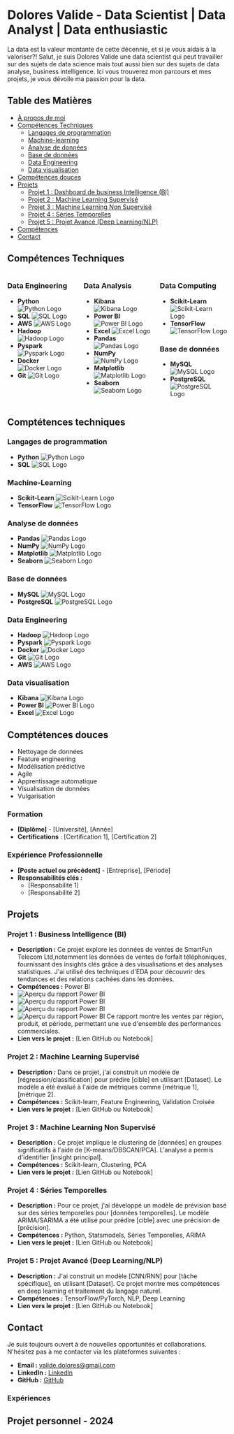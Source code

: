 # Dolores Valide - Data Scientist | Data Analyst | Data enthusiastic

 La data est la valeur montante de cette décennie, et si je vous aidais à la valoriser?!
  Salut, je suis Dolores Valide une data scientist qui peut travailler sur des sujets de data science
  mais tout aussi bien sur des sujets de data analyse, business intelligence.
  Ici vous trouverez mon parcours et mes projets, je vous dévoile ma passion pour la data. 

## Table des Matières
- [À propos de moi](#à-propos-de-moi)
- [Compétences Techniques](#compétences-techniques)
    - [Langages de programmation](#langages-de-programmation)
    - [Machine-learning](#machine-learning)
    - [Analyse de données](#analyse-de-données)
    - [Base de données](#base-de-données)
    - [Data Engineering](#data-engineering)
    - [Data visualisation](#data-visualisation)
- [Compétences douces](#compétences-douces)
- [Projets](#projets)
    - [Projet 1 : Dashboard de business Intelligence (BI)](#projet-1--business-intelligence)
    - [Projet 2 : Machine Learning Supervisé](#projet-2--machine-learning-supervisé)
    - [Projet 3 : Machine Learning Non Supervisé](#projet-3--machine-learning-non-supervisé)
    - [Projet 4 : Séries Temporelles](#projet-4--séries-temporelles)
    - [Projet 5 : Projet Avancé (Deep Learning/NLP)](#projet-5--projet-avancé-deep-learningnlp)
- [Compétences](#compétences)
- [Contact](#contact)
## Compétences Techniques

<div style="display: flex; flex-wrap: wrap; gap: 20px;">

<div style="flex: 1;">
  
### Data Engineering
- **Python** ![Python Logo](https://img.shields.io/badge/-Python-3776AB?logo=python&logoColor=white)
- **SQL** ![SQL Logo](https://img.shields.io/badge/-SQL-4479A1?logo=MySQL&logoColor=white)
- **AWS** ![AWS Logo](https://img.shields.io/badge/-AWS-232F3E?logo=amazon-aws&logoColor=white)
- **Hadoop** ![Hadoop Logo](https://img.shields.io/badge/-Hadoop-66CCFF?logo=apache-hadoop&logoColor=black)
- **Pyspark** ![Pyspark Logo](https://img.shields.io/badge/-PySpark-E25A1C?logo=apache-spark&logoColor=white)
- **Docker** ![Docker Logo](https://img.shields.io/badge/-Docker-2496ED?logo=docker&logoColor=white)
- **Git** ![Git Logo](https://img.shields.io/badge/-Git-F05032?logo=git&logoColor=white)

</div>

<div style="flex: 1;">

### Data Analysis
- **Kibana** ![Kibana Logo](https://img.shields.io/badge/-Kibana-005571?logo=kibana&logoColor=white)
- **Power BI** ![Power BI Logo](https://img.shields.io/badge/-Power%20BI-F2C811?logo=power-bi&logoColor=black)
- **Excel** ![Excel Logo](https://img.shields.io/badge/-Excel-217346?logo=microsoft-excel&logoColor=white)
- **Pandas** ![Pandas Logo](https://img.shields.io/badge/-Pandas-150458?logo=pandas&logoColor=white)
- **NumPy** ![NumPy Logo](https://img.shields.io/badge/-NumPy-013243?logo=numpy&logoColor=white)
- **Matplotlib** ![Matplotlib Logo](https://img.shields.io/badge/-Matplotlib-11557C?logo=Matplotlib&logoColor=white)
- **Seaborn** ![Seaborn Logo](https://img.shields.io/badge/-Seaborn-3776AB?logo=Seaborn&logoColor=white)

</div>

<div style="flex: 1;">

### Data Computing
- **Scikit-Learn** ![Scikit-Learn Logo](https://img.shields.io/badge/-Scikit--Learn-F7931E?logo=scikit-learn&logoColor=white)
- **TensorFlow** ![TensorFlow Logo](https://img.shields.io/badge/-TensorFlow-FF6F00?logo=tensorflow&logoColor=white)
  
### Base de données
- **MySQL** ![MySQL Logo](https://img.shields.io/badge/-MySQL-4479A1?logo=mysql&logoColor=white)
- **PostgreSQL** ![PostgreSQL Logo](https://img.shields.io/badge/-PostgreSQL-336791?logo=postgresql&logoColor=white)

</div>

</div>


## Comptétences techniques
### Langages de programmation 
- **Python** ![Python Logo](https://img.shields.io/badge/-Python-3776AB?logo=python&logoColor=white)
- **SQL** ![SQL Logo](https://img.shields.io/badge/-SQL-4479A1?logo=MySQL&logoColor=white)

### Machine-Learning
- **Scikit-Learn** ![Scikit-Learn Logo](https://img.shields.io/badge/-Scikit--Learn-F7931E?logo=scikit-learn&logoColor=white)
- **TensorFlow** ![TensorFlow Logo](https://img.shields.io/badge/-TensorFlow-FF6F00?logo=tensorflow&logoColor=white)

### Analyse de données 
- **Pandas** ![Pandas Logo](https://img.shields.io/badge/-Pandas-150458?logo=pandas&logoColor=white)
- **NumPy** ![NumPy Logo](https://img.shields.io/badge/-NumPy-013243?logo=numpy&logoColor=white)
- **Matplotlib** ![Matplotlib Logo](https://img.shields.io/badge/-Matplotlib-11557C?logo=Matplotlib&logoColor=white)
- **Seaborn** ![Seaborn Logo](https://img.shields.io/badge/-Seaborn-3776AB?logo=Seaborn&logoColor=white)

### Base de données
- **MySQL** ![MySQL Logo](https://img.shields.io/badge/-MySQL-4479A1?logo=mysql&logoColor=white)
- **PostgreSQL** ![PostgreSQL Logo](https://img.shields.io/badge/-PostgreSQL-336791?logo=postgresql&logoColor=white)

### Data Engineering  
- **Hadoop** ![Hadoop Logo](https://img.shields.io/badge/-Hadoop-66CCFF?logo=apache-hadoop&logoColor=black)
- **Pyspark** ![Pyspark Logo](https://img.shields.io/badge/-PySpark-E25A1C?logo=apache-spark&logoColor=white)
- **Docker** ![Docker Logo](https://img.shields.io/badge/-Docker-2496ED?logo=docker&logoColor=white)
- **Git** ![Git Logo](https://img.shields.io/badge/-Git-F05032?logo=git&logoColor=white)
- **AWS** ![AWS Logo](https://img.shields.io/badge/-AWS-232F3E?logo=amazon-aws&logoColor=white)

### Data visualisation
- **Kibana** ![Kibana Logo](https://img.shields.io/badge/-Kibana-005571?logo=kibana&logoColor=white)
- **Power BI** ![Power BI Logo](https://img.shields.io/badge/-Power%20BI-F2C811?logo=power-bi&logoColor=black)
- **Excel** ![Excel Logo](https://img.shields.io/badge/-Excel-217346?logo=microsoft-excel&logoColor=white)


## Comptétences douces
 - Nettoyage de données
 - Feature engineering
 - Modélisation prédictive
 - Agile
 - Apprentissage automatique 
 - Visualisation de données  
 - Vulgarisation

### Formation
- **[Diplôme]** - [Université], [Année]
- **Certifications** : [Certification 1], [Certification 2]

### Expérience Professionnelle
- **[Poste actuel ou précédent]** - [Entreprise], [Période]
- **Responsabilités clés :**
    - [Responsabilité 1]
    - [Responsabilité 2]
   
## Projets

### Projet 1 : Business Intelligence (BI)
- **Description :** Ce projet explore les données de ventes de SmartFun Telecom Ltd,notemment les données de ventes de forfait téléphoniques, fournissant des insights clés grâce à des visualisations et des analyses statistiques. J'ai utilisé des techniques d'EDA pour découvrir des tendances et des relations cachées dans les données.
- **Compétences :** Power BI
- ![Aperçu du rapport Power BI](assets/rapport_smart_fun.png)
- ![Aperçu du rapport Power BI](assets/Analyse_temporelle.png)
- ![Aperçu du rapport Power BI](assets/analyse_spatiale.png)
- ![Aperçu du rapport Power BI](assets/Analyse_comparative.png)
Ce rapport montre les ventes par région, produit, et période, permettant une vue d'ensemble des performances commerciales.
- **Lien vers le projet :** [Lien GitHub ou Notebook]

### Projet 2 : Machine Learning Supervisé
- **Description :** Dans ce projet, j'ai construit un modèle de [régression/classification] pour prédire [cible] en utilisant [Dataset]. Le modèle a été évalué à l'aide de métriques comme [métrique 1], [métrique 2].
- **Compétences :** Scikit-learn, Feature Engineering, Validation Croisée
- **Lien vers le projet :** [Lien GitHub ou Notebook]

### Projet 3 : Machine Learning Non Supervisé
- **Description :** Ce projet implique le clustering de [données] en groupes significatifs à l'aide de [K-means/DBSCAN/PCA]. L'analyse a permis d'identifier [insight principal].
- **Compétences :** Scikit-learn, Clustering, PCA
- **Lien vers le projet :** [Lien GitHub ou Notebook]

### Projet 4 : Séries Temporelles
- **Description :** Pour ce projet, j'ai développé un modèle de prévision basé sur des séries temporelles pour [données temporelles]. Le modèle ARIMA/SARIMA a été utilisé pour prédire [cible] avec une précision de [précision].
- **Compétences :** Python, Statsmodels, Séries Temporelles, ARIMA
- **Lien vers le projet :** [Lien GitHub ou Notebook]

### Projet 5 : Projet Avancé (Deep Learning/NLP)
- **Description :** J'ai construit un modèle [CNN/RNN] pour [tâche spécifique], en utilisant [Dataset]. Ce projet montre mes compétences en deep learning et traitement du langage naturel.
- **Compétences :** TensorFlow/PyTorch, NLP, Deep Learning
- **Lien vers le projet :** [Lien GitHub ou Notebook]

## Contact

Je suis toujours ouvert à de nouvelles opportunités et collaborations. N'hésitez pas à me contacter via les plateformes suivantes :

- **Email :** [valide.dolores@gmail.com](mailto:valide.dolores@gmail.com)
- **LinkedIn :** [LinkedIn](www.linkedin.com/in/d-valide)
- **GitHub :** [GitHub](https://github.com/DValide)
### Expériences 
## Projet personnel  - 2024

